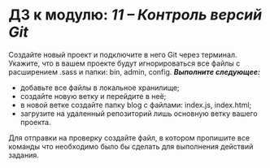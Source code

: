 # ДЗ к модулю: _11 – Контроль версий Git_
Создайте новый проект и подключите в него Git через терминал. Укажите, что в вашем проекте будут игнорироваться все файлы с расширением .sass и папки: bin, admin, config.
***Выполните следующее:***
- добавьте все файлы в локальное хранилище;
- создайте новую ветку и перейдите в неё;
- в новой ветке создайте папку blog с файлами: index.js, index.html;
- загрузите на удаленный репозиторий лишь основную ветку вашего проекта.

Для отправки на проверку создайте файл, в котором пропишите все команды что необходимо было бы сделать для выполнения действий задания.
```sh
```
